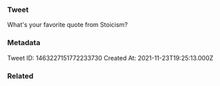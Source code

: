 ### Tweet
What's your favorite quote from Stoicism?

### Metadata
Tweet ID: 1463227151772233730
Created At: 2021-11-23T19:25:13.000Z

### Related

